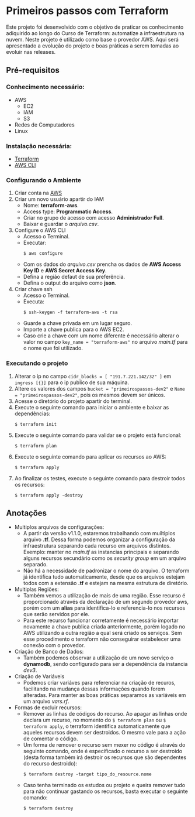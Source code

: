 # Primeiros passos com Terraform

<p>Este projeto foi desenvolvido com o objetivo de praticar os conhecimento adiquirido ao longo do Curso de
Terraform: automatize a infraestrutura na nuvem. Neste projeto é utilizado como base o provedor AWS. Aqui será apresentado a evolução do projeto e boas práticas a serem tomadas ao evoluir nas releases.</p>


## Pré-requisitos
### Conhecimento necessário:
- AWS
    - EC2
    - IAM
    - S3
- Redes de Computadores
- Linux

### Instalação necessária:
- [Terraform](https://www.terraform.io/downloads)
- [AWS CLI](https://docs.aws.amazon.com/pt_br/cli/latest/userguide/getting-started-install.html)

### Configurando o Ambiente
1. Criar conta na [AWS](https://aws.amazon.com/)
2. Criar um novo usuário apartir do IAM
    - Nome: **terraform-aws**.
    - Access type: **Programmatic Access**.
    - Criar no grupo de acesso com acesso **Administrador Full**.
    - Baixar e guardar o *arquivo.csv*.
3. Configure o AWS CLI
    - Acesso o Terminal.
    - Executar:
        ```
        $ aws configure
        ```
    - Com os dados do *arquivo.csv* prencha os dados de **AWS Access Key ID** e **AWS Secret Access Key**.
    - Defina a região defaut de sua preferência.
    - Defina o output do arquivo como **json**.
4. Criar chave ssh
    - Acesso o Terminal.
    - Executa:
        ```
        $ ssh-keygen -f terraform-aws -t rsa
        ```
    - Guarde a chave privada em um lugar seguro.
    - Importe a chave publica para o AWS EC2.
    - Caso crie a chave com um nome diferente é necessário alterar o valor no campo `key_name = "terraform-aws"` no arquivo *main.tf* para o nome que foi utilizado.
### Executando o projeto
1. Alterar o ip no campo `cidr_blocks = [ "191.7.221.142/32" ]` em `ingress [{}]` para o ip publico de sua máquina.
2. Altere os valores dos campos `bucket = "primeirospassos-dev2"` e `Name = "primeirospassos-dev2"`, pois os mesmos devem ser únicos.
3. Acesse o diretório do projeto apartir do terminal.
4. Execute o seguinte comando para iniciar o ambiente e baixar as dependências:
    ```
    $ terraform init
    ```
5. Execute o seguinte comando para validar se o projeto está funcional:
    ```
    $ terraform plan
    ```
6. Execute o seguinte comando para aplicar os recursos ao AWS:
    ```
    $ terraform apply
    ```
7. Ao finalizar os testes, execute o seguinte comando para destroir todos os recursos:
    ```
    $ terraform apply -destroy
    ```

## Anotações
- Multiplos arquivos de configurações:
    - A partir da versão v1.1.0, estaremos trabalhando com muiltiplos arquivo **.tf**. Dessa forma podemos organizar a configuração da infraestrutura separando cada recurso em arquivos distintos. Exemplo: manter no *main.tf* as instancias principais e separando alguns recursos secundário como os *security group* em um arquivo separado.
    - Não há a necessidade de padronizar o nome do arquivo. O terraform já identifica tudo automaticamente, desde que os arquivos estejam todos com a extensão **.tf** e estejam na mesma estrutura de diretório.
- Multiplas Regiões:
    - Também vemos a utilização de mais de uma região. Esse recurso é proporcionado através da declaração de um segundo provedor aws, porém com um **alias** para identifica-lo e referencia-lo nos recursos que serão servidos por ele.
    - Para este recurso funcionar corretamente é necessário importar novamente a chave publica criada anteriormente, porém logado no AWS utilizando a outra região a qual será criado os serviços. Sem esse procedimento o terraform não conseguirar estabelecer uma conexão com o provedor.
- Criação de Banco de Dados:
    - Também podemos observar a utilização de um novo serviço o **dynamodb**, sendo configurado para ser a dependência da instancia *dev3*.
- Criação de Variáveis
    - Podemos criar variáves para referenciar na criação de recuros, facilitando na mudança dessas informações quando forem alteradas. Para manter as boas práticas separamos as variáveis em um arquivo *vars.rf*.
- Formas de excluir recursos:
    - Remover as linhas de códigos do recurso. Ao apagar as linhas onde declara um recurso, no momento do `$ terraform plan` ou `$ terraform apply`, o terraform identifica automaticamente que aqueles recursos devem ser destroidos. O mesmo vale para a ação de comentar o código.
    - Um forma de remover o recurso sem mexer no código é através do seguinte comando, onde é especificado o recurso a ser destroido (desta forma também irá destroir os recursos que são dependentes do recurso destroido):
        ```
        $ terraform destroy -target tipo_do_resource.nome
        ```
    - Caso tenha terminado os estudos ou projeto e queira remover tudo para não continuar gastando os recursos, basta executar o seguinte comando:
        ```
        $ terraform destroy
        ```


